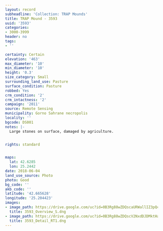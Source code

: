```yaml
---
layout: record
subheadline: 'Collection: TRAP Mounds'
title: TRAP Mound - 3593
uuid: '3593'
categories:
- 3000-3999
header: no
tags:
- ''

certainty: Certain
elevation: '463'
max_diameter: '10'
min_diameter: '10'
height: '0.3'
size_category: Small
surrounding_land_use: Pasture
surface_condition: Pasture
robbed: Yes
crm_condition: '2'
crm_intactness: '2'
campaign: '2011'
source: Remote Sensing
municipality: Gorno Sahrane necropolis
locality: ''
bgcode: DS001
notes: |-
  Large stones on surface, damaged by agriculture.


rights: standard


maps:
  lat: 42.6285
  lon: 25.2442
date: 2018-06-04
land_use_source: Photo
photo: Good
bg_code: ''
akb_code: ''
latitude: '42.665628'
longitude: '25.204423'
images:
- image_path: https://drive.google.com/uc?id=0B3Rg88wZDQscaURWallIZ3pQcFE
  title: 3593_Overview_S.dng
- image_path: https://drive.google.com/uc?id=0B3Rg88wZDQscV2NxdDJDMktHanc
  title: 3593_Detail_RT1.dng
---
```

